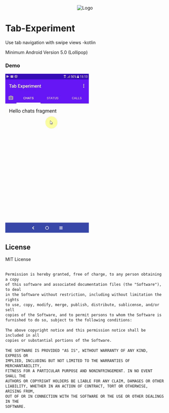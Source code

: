 <p align="center"><img 
	src="https://user-images.githubusercontent.com/25055256/81497077-c84dab00-92c4-11ea-8cf5-d71e18688d57.png" 
	alt="Logo" width="40px" height="40px" /></p>
  
# Tab-Experiment
Use tab navigation with swipe views -kotlin

Minimum Android Version 5.0 (Lollipop)

### Demo
<img src="demo/TabExperiment.gif" alt="Demo" height="500px" />

## License

MIT License

```Copyright (c) 2020 fortie40

Permission is hereby granted, free of charge, to any person obtaining a copy
of this software and associated documentation files (the "Software"), to deal
in the Software without restriction, including without limitation the rights
to use, copy, modify, merge, publish, distribute, sublicense, and/or sell
copies of the Software, and to permit persons to whom the Software is
furnished to do so, subject to the following conditions:

The above copyright notice and this permission notice shall be included in all
copies or substantial portions of the Software.

THE SOFTWARE IS PROVIDED "AS IS", WITHOUT WARRANTY OF ANY KIND, EXPRESS OR
IMPLIED, INCLUDING BUT NOT LIMITED TO THE WARRANTIES OF MERCHANTABILITY,
FITNESS FOR A PARTICULAR PURPOSE AND NONINFRINGEMENT. IN NO EVENT SHALL THE
AUTHORS OR COPYRIGHT HOLDERS BE LIABLE FOR ANY CLAIM, DAMAGES OR OTHER
LIABILITY, WHETHER IN AN ACTION OF CONTRACT, TORT OR OTHERWISE, ARISING FROM,
OUT OF OR IN CONNECTION WITH THE SOFTWARE OR THE USE OR OTHER DEALINGS IN THE
SOFTWARE.
